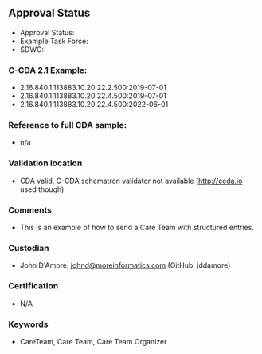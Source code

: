 ## Approval Status 

* Approval Status: 
* Example Task Force: 
* SDWG: 

### C-CDA 2.1 Example:
* 2.16.840.1.113883.10.20.22.2.500:2019-07-01
* 2.16.840.1.113883.10.20.22.4.500:2019-07-01
* 2.16.840.1.113883.10.20.22.4.500:2022-06-01

### Reference to full CDA sample:
* n/a

### Validation location

* CDA valid, C-CDA schematron validator not available (http://ccda.io used though)

### Comments

* This is an example of how to send a Care Team with structured entries. 

### Custodian

* John D'Amore, johnd@moreinformatics.com (GitHub: jddamore)

### Certification
* N/A

### Keywords

* CareTeam, Care Team, Care Team Organizer
